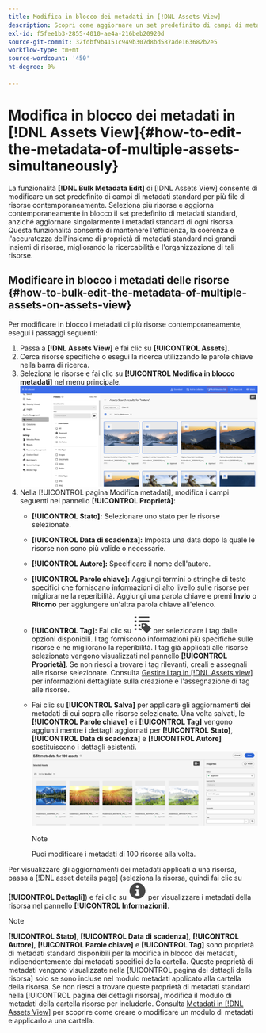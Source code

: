 ```yaml
---
title: Modifica in blocco dei metadati in [!DNL Assets View]
description: Scopri come aggiornare un set predefinito di campi di metadati standard per più risorse disponibili su [DNL! Assets View] simultaneamente.
exl-id: f5fee1b3-2855-4010-ae4a-216beb20920d
source-git-commit: 32fdbf9b4151c949b307d8bd587ade163682b2e5
workflow-type: tm+mt
source-wordcount: '450'
ht-degree: 0%

---
```


# Modifica in blocco dei metadati in [!DNL Assets View]{#how-to-edit-the-metadata-of-multiple-assets-simultaneously}

La funzionalità **[!DNL Bulk Metadata Edit]** di [!DNL Assets View] consente di modificare un set predefinito di campi di metadati standard per più file di risorse contemporaneamente. Seleziona più risorse e aggiorna contemporaneamente in blocco il set predefinito di metadati standard, anziché aggiornare singolarmente i metadati standard di ogni risorsa. Questa funzionalità consente di mantenere l&#39;efficienza, la coerenza e l&#39;accuratezza dell&#39;insieme di proprietà di metadati standard nei grandi insiemi di risorse, migliorando la ricercabilità e l&#39;organizzazione di tali risorse.

## Modificare in blocco i metadati delle risorse {#how-to-bulk-edit-the-metadata-of-multiple-assets-on-assets-view}

Per modificare in blocco i metadati di più risorse contemporaneamente, esegui i passaggi seguenti:

1. Passa a **[!DNL Assets View]** e fai clic su **[!UICONTROL Assets]**.
1. Cerca risorse specifiche o esegui la ricerca utilizzando le parole chiave nella barra di ricerca.
1. Seleziona le risorse e fai clic su **[!UICONTROL Modifica in blocco metadati]** nel menu principale.
   ![modifica in blocco dei metadati](/help/assets/assets/bulk-metadata-edit1.png)
1. Nella [!UICONTROL pagina Modifica metadati], modifica i campi seguenti nel pannello **[!UICONTROL Proprietà]**:
   * **[!UICONTROL Stato]:** Selezionare uno stato per le risorse selezionate.
   * **[!UICONTROL Data di scadenza]:** Imposta una data dopo la quale le risorse non sono più valide o necessarie.
   * **[!UICONTROL Autore]:** Specificare il nome dell&#39;autore.
   * **[!UICONTROL Parole chiave]:** Aggiungi termini o stringhe di testo specifici che forniscano informazioni di alto livello sulle risorse per migliorarne la reperibilità. Aggiungi una parola chiave e premi **Invio** o **Ritorno** per aggiungere un&#39;altra parola chiave all&#39;elenco.
   * **[!UICONTROL Tag]:** Fai clic su ![Modifica metadati in blocco](/help/assets/assets/tags-icon.svg) per selezionare i tag dalle opzioni disponibili. I tag forniscono informazioni più specifiche sulle risorse e ne migliorano la reperibilità. I tag già applicati alle risorse selezionate vengono visualizzati nel pannello **[!UICONTROL Proprietà]**. Se non riesci a trovare i tag rilevanti, creali e assegnali alle risorse selezionate. Consulta [Gestire i tag in [!DNL Assets view]](/help/assets/tagging-management-assets-view.md) per informazioni dettagliate sulla creazione e l&#39;assegnazione di tag alle risorse.
   * Fai clic su **[!UICONTROL Salva]** per applicare gli aggiornamenti dei metadati di cui sopra alle risorse selezionate. Una volta salvati, le **[!UICONTROL Parole chiave]** e i **[!UICONTROL Tag]** vengono aggiunti mentre i dettagli aggiornati per **[!UICONTROL Stato]**, **[!UICONTROL Data di scadenza]** e **[!UICONTROL Autore]** sostituiscono i dettagli esistenti.
     ![save-bulk-metadata-edit-properties](/help/assets/assets/save-bulk-metadata-edit-properties2.png)

     >[!NOTE]
     >
     >Puoi modificare i metadati di 100 risorse alla volta.

Per visualizzare gli aggiornamenti dei metadati applicati a una risorsa, passa a [!DNL asset details page] (seleziona la risorsa, quindi fai clic su **[!UICONTROL Dettagli]**) e fai clic su ![Modifica metadati in blocco](/help/assets/assets/info-icon-solid-black.svg) per visualizzare i metadati della risorsa nel pannello **[!UICONTROL Informazioni]**.

>[!NOTE]
>
>**[!UICONTROL Stato]**, **[!UICONTROL Data di scadenza]**, **[!UICONTROL Autore]**, **[!UICONTROL Parole chiave]** e **[!UICONTROL Tag]** sono proprietà di metadati standard disponibili per la modifica in blocco dei metadati, indipendentemente dai metadati specifici della cartella. Queste proprietà di metadati vengono visualizzate nella [!UICONTROL pagina dei dettagli della risorsa] solo se sono incluse nel modulo metadati applicato alla cartella della risorsa. Se non riesci a trovare queste proprietà di metadati standard nella [!UICONTROL pagina dei dettagli risorsa], modifica il modulo di metadati della cartella risorse per includerle. Consulta [Metadati in [!DNL Assets View]](/help/assets/metadata-assets-view.md) per scoprire come creare o modificare un modulo di metadati e applicarlo a una cartella.
